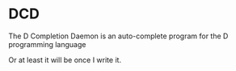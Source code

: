 DCD
===

The D Completion Daemon is an auto-complete program for the D programming language

Or at least it will be once I write it.
